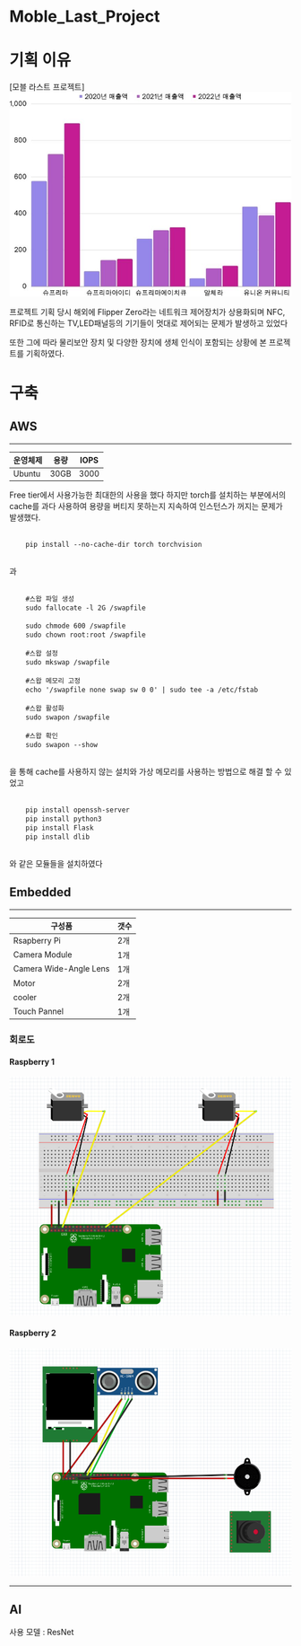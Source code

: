 # Moble_Last_Project

# 기획 이유
[모블 라스트 프로젝트]
<img src="/readme/planning_reason_chart.jpg"></img>

프로젝트 기획 당시 해외에 Flipper Zero라는 네트워크 제어장치가 상용화되며
NFC, RFID로 통신하는 TV,LED패널등의 기기들이 멋대로 제어되는 문제가 발생하고 있었다

또한 그에 따라 물리보안 장치 및 다양한 장치에 생체 인식이 포함되는 상황에 본 프로젝트를 기획하였다.

# 구축
## AWS 

-------------------------------------------------------------


| 운영체제 | 용량 | IOPS |
| ------ | -- | -- |
| Ubuntu | 30GB | 3000 |


Free tier에서 사용가능한 최대한의 사용을 했다
하지만 torch를 설치하는 부분에서의 cache를 과다 사용하여 용량을 버티지 못하는지 지속하여 인스턴스가
꺼지는 문제가 발생했다.

<pre>
  <code>
    pip install --no-cache-dir torch torchvision
  </code>
</pre>

과

<pre>
  <code>
    #스왑 파일 생성
    sudo fallocate -l 2G /swapfile

    sudo chmode 600 /swapfile
    sudo chown root:root /swapfile

    #스왑 설정
    sudo mkswap /swapfile

    #스왑 메모리 고정
    echo '/swapfile none swap sw 0 0' | sudo tee -a /etc/fstab

    #스왑 활성화
    sudo swapon /swapfile

    #스왑 확인
    sudo swapon --show
  </code>
</pre>

을 통해 cache를 사용하지 않는 설치와 가상 메모리를 사용하는 방법으로 해결 할 수 있었고 
<pre>
  <code>
    pip install openssh-server
    pip install python3
    pip install Flask
    pip install dlib
  </code>
</pre>
와 같은 모듈들을 설치하였다

## Embedded

--------------------------------------------------------------------------

| 구성품 | 갯수 |
| ------------ | -- |
| Rsapberry Pi | 2개 |
| Camera Module | 1개 |
| Camera Wide-Angle Lens | 1개 |
| Motor | 2개 |
| cooler | 2개 |
| Touch Pannel | 1개 |

### 회로도

#### Raspberry 1

<img src="/readme/RP1.png"></img>

#### Raspberry 2

<img src="/readme/RP2.png"></img>


--------------------------------------------------------------------------

## AI

사용 모델 : ResNet
